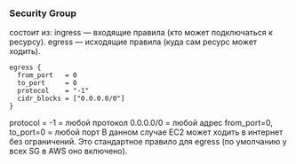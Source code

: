 ### Security Group
состоит из:
ingress — входящие правила (кто может подключаться к ресурсу).
egress — исходящие правила (куда сам ресурс может ходить).
```
egress {
  from_port   = 0
  to_port     = 0
  protocol    = "-1"
  cidr_blocks = ["0.0.0.0/0"]
}
```
protocol = -1 = любой протокол
0.0.0.0/0 = любой адрес
from_port=0, to_port=0 = любой порт
В данном случае EC2 может ходить в интернет без ограничений.
Это стандартное правило для egress (по умолчанию у всех SG в AWS оно включено).